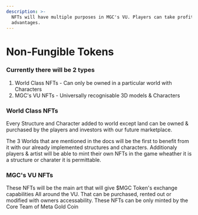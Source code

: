 ```yaml
---
description: >-
  NFTs will have multiple purposes in MGC's VU. Players can take profits or take
  advantages.
---
```


# Non-Fungible Tokens

### Currently there will be 2 types

1. World Class NFTs - Can only be owned in a particular world with Characters
2. MGC's VU NFTs - Universally recognisable 3D models & Characters

### World Class NFTs

Every Structure and Character added to world except land can be owned & purchased by the players and investors with our future marketplace.

The 3 Worlds that are mentioned in the docs will be the first to benefit from it with our already implemented structures and characters. Additionaly players & artist will be able to mint their own NFTs in the game wheather it is a structure or charater it is permittable.

### MGC's VU NFTs

These NFTs will be the main art that will give $MGC Token's exchange capabilities All around the VU. That can be purchased, rented out or modified with owners accessability. These NFTs can be only minted by the Core Team of Meta Gold Coin
